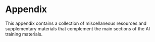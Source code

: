 # Appendix

This appendix contains a collection of miscellaneous resources and supplementary materials that complement the main sections of the AI training materials.

```{tableofcontents}
```